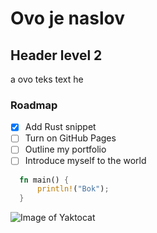 # Ovo je naslov
## Header level 2
a ovo teks text he

### Roadmap
- [x] Add Rust snippet
- [ ] Turn on GitHub Pages
- [ ] Outline my portfolio
- [ ] Introduce myself to the world

```rust
  fn main() {
      println!("Bok");
  }
```

![Image of Yaktocat](https://preview.redd.it/kittyyyyy-v0-mogejqawxmhd1.jpg?width=1080&crop=smart&auto=webp&s=5b47fc55f295bfec49c7d824504984f8e1137271)
